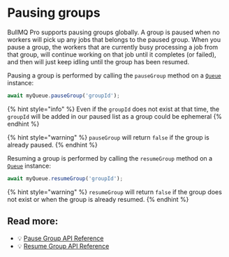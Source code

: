 # Pausing groups

BullMQ Pro supports pausing groups globally. A group is paused when no workers will pick up any jobs that belongs to the paused group. When you pause a group, the workers that are currently busy processing a job from that group, will continue working on that job until it completes (or failed), and then will just keep idling until the group has been resumed.

Pausing a group is performed by calling the `pauseGroup` method on a [`Queue`](https://api.bullmq.pro/classes/v6.Queue.html#pauseGroup) instance:

```typescript
await myQueue.pauseGroup('groupId');
```

{% hint style="info" %}
Even if the `groupId` does not exist at that time, the `groupId` will be added in our paused list as a group could be ephemeral
{% endhint %}

{% hint style="warning" %}
`pauseGroup` will return `false` if the group is already paused.
{% endhint %}

Resuming a group is performed by calling the `resumeGroup` method on a [`Queue`](https://api.bullmq.pro/classes/v6.Queue.html#resumeGroup) instance:

```typescript
await myQueue.resumeGroup('groupId');
```

{% hint style="warning" %}
`resumeGroup` will return `false` if the group does not exist or when the group is already resumed.
{% endhint %}

## Read more:

- 💡 [Pause Group API Reference](https://api.bullmq.pro/classes/v6.Queue.html#pauseGroup)
- 💡 [Resume Group API Reference](https://api.bullmq.pro/classes/v6.Queue.html#resumeGroup)
